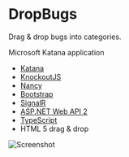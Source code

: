 DropBugs
========

Drag & drop bugs into categories.

Microsoft Katana application

- [Katana](http://www.asp.net/vnext/overview/owin-and-katana)
- [KnockoutJS](http://knockoutjs.com/)
- [Nancy](http://nancyfx.org/)
- [Bootstrap](http://getbootstrap.com/)
- [SignalR](http://signalr.net/)
- [ASP.NET Web API 2](http://www.asp.net/vnext/overview/aspnet-web-api)
- [TypeScript](http://www.typescriptlang.org/)
- HTML 5 drag & drop

![Screenshot](https://raw2.github.com/piotrosz/dropbugs/master/screenshot.png)
